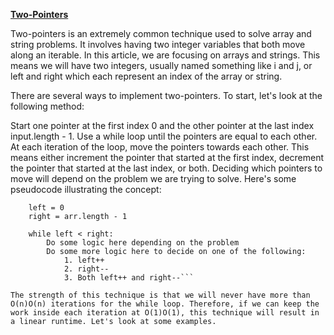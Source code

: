 ﻿**[Two-Pointers](https://leetcode.com/explore/interview/card/leetcodes-interview-crash-course-data-structures-and-algorithms/703/arraystrings/4501/)**

Two-pointers is an extremely common technique used to solve array and string problems. It involves having two integer variables that both move along an iterable. In this article, we are focusing on arrays and strings. This means we will have two integers, usually named something like i and j, or left and right which each represent an index of the array or string.

There are several ways to implement two-pointers. To start, let's look at the following method:

Start one pointer at the first index 0 and the other pointer at the last index input.length - 1.
Use a while loop until the pointers are equal to each other.
At each iteration of the loop, move the pointers towards each other. This means either increment the pointer that started at the first index, decrement the pointer that started at the last index, or both. Deciding which pointers to move will depend on the problem we are trying to solve.
Here's some pseudocode illustrating the concept:

```function fn(arr):
    left = 0
    right = arr.length - 1

    while left < right:
        Do some logic here depending on the problem
        Do some more logic here to decide on one of the following:
            1. left++
            2. right--
            3. Both left++ and right--```

The strength of this technique is that we will never have more than O(n)O(n) iterations for the while loop. Therefore, if we can keep the work inside each iteration at O(1)O(1), this technique will result in a linear runtime. Let's look at some examples.